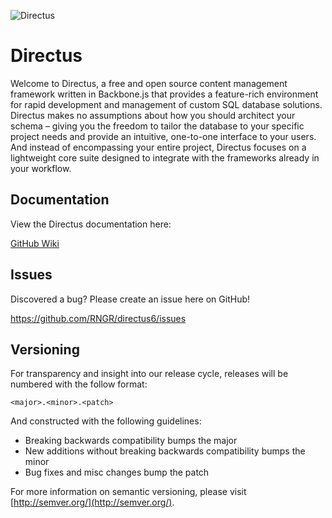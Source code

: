 ![Directus](http://f.cl.ly/items/2s3R03202k3h233T0R0A/DIRECTUS-trans-logo.png)

Directus
====================

Welcome to Directus, a free and open source content management framework written in Backbone.js that provides a feature-rich environment for rapid development and management of custom SQL database solutions. Directus makes no assumptions about how you should architect your schema – giving you the freedom to tailor the database to your specific project needs and provide an intuitive, one-to-one interface to your users. And instead of encompassing your entire project, Directus focuses on a lightweight core suite designed to integrate with the frameworks already in your workflow.

## Documentation ##

View the Directus documentation here:


[GitHub Wiki](https://github.com/RNGR/directus6/wiki)

## Issues ##

Discovered a bug? Please create an issue here on GitHub!

https://github.com/RNGR/directus6/issues

## Versioning ##
For transparency and insight into our release cycle, releases will be numbered with the follow format:

`<major>.<minor>.<patch>`

And constructed with the following guidelines:

* Breaking backwards compatibility bumps the major
* New additions without breaking backwards compatibility bumps the minor
* Bug fixes and misc changes bump the patch

For more information on semantic versioning, please visit [http://semver.org/](http://semver.org/).
